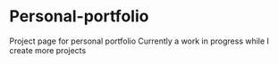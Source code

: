 # Personal-portfolio
Project page for personal portfolio
Currently a work in progress while I create more projects